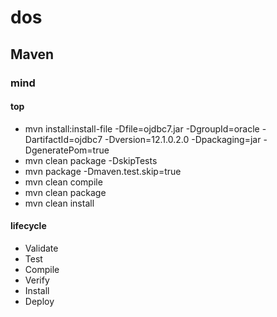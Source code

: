 # dos
## Maven
### mind
#### top
- mvn install:install-file -Dfile=ojdbc7.jar -DgroupId=oracle -DartifactId=ojdbc7 -Dversion=12.1.0.2.0 -Dpackaging=jar -DgeneratePom=true
- mvn clean package -DskipTests
- mvn package -Dmaven.test.skip=true
- mvn clean compile
- mvn clean package
- mvn clean install

#### lifecycle
- Validate
- Test
- Compile
- Verify
- Install
- Deploy